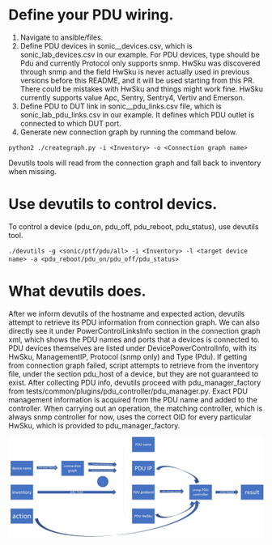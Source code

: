 # Define your PDU wiring.

1. Navigate to ansible/files.
2. Define PDU devices in sonic_<Inventory>_devices.csv, which is sonic_lab_devices.csv in our example. For PDU devices, type should be Pdu and currently Protocol only supports snmp. HwSku was discovered through snmp and the field HwSku is never actually used in previous versions before this README, and it will be used starting from this PR. There could be mistakes with HwSku and things might work fine. HwSku currently supports value Apc, Sentry, Sentry4, Vertiv and Emerson.
3. Define PDU to DUT link in sonic_<Inventory>_pdu_links.csv file, which is sonic_lab_pdu_links.csv in our example. It defines which PDU outlet is connected to which DUT port.
4. Generate new connection graph by running the command below.
```
python2 ./creategraph.py -i <Inventory> -o <Connection graph name>
```
Devutils tools will read from the connection graph and fall back to inventory when missing.

# Use devutils to control devics.

To control a device (pdu_on, pdu_off, pdu_reboot, pdu_status), use devutils tool.
```
./devutils -g <sonic/ptf/pdu/all> -i <Inventory> -l <target device name> -a <pdu_reboot/pdu_on/pdu_off/pdu_status>
```

# What devutils does.

After we inform devutils of the hostname and expected action, devutils attempt to retrieve its PDU information from connection graph. We can also directly see it under PowerControlLinksInfo section in the connection graph xml, which shows the PDU names and ports that a devices is connected to. PDU devices themselves are listed under DevicePowerControlInfo, with its HwSku, ManagementIP, Protocol (snmp only) and Type (Pdu).
If getting from connection graph failed, script attempts to retrieve from the inventory file, under the section pdu_host of a device, but they are not guaranteed to exist.
After collecting PDU info, devutils proceed with pdu_manager_factory from tests/common/plugins/pdu_controller/pdu_manager.py. Exact PDU management information is acquired from the PDU name and added to the controller. When carrying out an operation, the matching controller, which is always snmp controller for now, uses the correct OID for every particular HwSku, which is provided to pdu_manager_factory.

![](./img/devutils.jpg)



